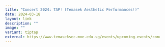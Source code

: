 ```yaml
---
title: "Concert 2024: TAP! (Temasek Aesthetic Performances!)"
date: 2024-03-18
layout: link
description: ""
image: ""
variant: tiptap
external: https://www.temaseksec.moe.edu.sg/events/upcoming-events/concerts-tapdat-tapbac/
---
```


